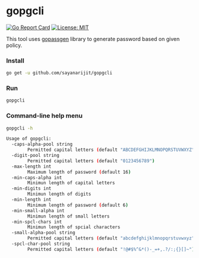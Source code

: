 # gopgcli

[![Go Report Card](https://goreportcard.com/badge/github.com/sayanarijit/gopgcli)](https://goreportcard.com/report/github.com/sayanarijit/gopgcli)
[![License: MIT](https://img.shields.io/badge/License-MIT-yellow.svg)](https://github.com/sayanarijit/gopgcli/blob/master/LICENSE)

This tool uses [gopassgen](https://github.com/sayanarijit/gopassgen) library to generate password based on given policy.

### Install

```bash
go get -u github.com/sayanarijit/gopgcli
```

### Run

```bash
gopgcli
```

### Command-line help menu

```bash
gopgcli -h
```

```bash
Usage of gopgcli:
  -caps-alpha-pool string
    	Permitted capital letters (default "ABCDEFGHIJKLMNOPQRSTUVWXYZ")
  -digit-pool string
    	Permitted capital letters (default "0123456789")
  -max-length int
    	Maximum length of password (default 16)
  -min-caps-alpha int
    	Minimun length of capital letters
  -min-digits int
    	Minimun length of digits
  -min-length int
    	Minimum length of password (default 6)
  -min-small-alpha int
    	Minimun length of small letters
  -min-spcl-chars int
    	Minimun length of spcial characters
  -small-alpha-pool string
    	Permitted capital letters (default "abcdefghijklmnopqrstuvwxyz")
  -spcl-char-pool string
    	Permitted capital letters (default "!@#$%^&*()-_=+,.?/:;{}[]~")
```
